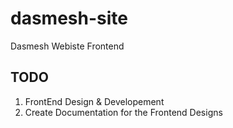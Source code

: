 # dasmesh-site

Dasmesh Webiste Frontend

## TODO

1. FrontEnd Design & Developement
2. Create Documentation for the Frontend Designs